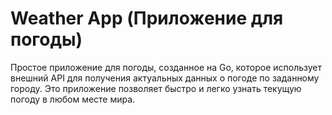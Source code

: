 # Weather App (Приложение для погоды)

Простое приложение для погоды, созданное на Go, которое использует внешний API для получения актуальных данных о погоде по заданному городу. Это приложение позволяет быстро и легко узнать текущую погоду в любом месте мира.
